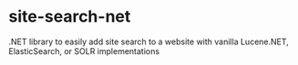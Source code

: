 # site-search-net
.NET library to easily add site search to a website with vanilla Lucene.NET, ElasticSearch, or SOLR implementations
